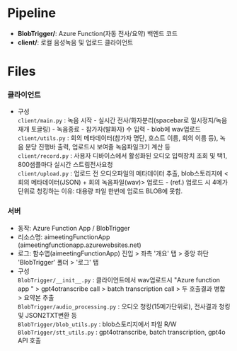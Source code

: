 # Pipeline

- **BlobTrigger/**: Azure Function(자동 전사/요약) 백엔드 코드
- **client/**: 로컬 음성녹음 및 업로드 클라이언트

# Files

### 클라이언트
   - 구성  
      `client/main.py`
         : 녹음 시작 - 실시간 전사/화자분리(spacebar로 일시정지/녹음재개 토글링) - 녹음종료 - 참가자(발화자) 수 입력 - blob에 wav업로드   
      `client/utils.py`
         : 회의 메타데이터(참가자 명단, 호스트 이름, 회의 이름 등), 녹음 분당 진행바 출력, 업로드시 보여줄 녹음파일크기 계산 등  
      `client/record.py`
         : 사용자 디바이스에서 활성화된 오디오 입력장치 조회 및 택1, 800샘플마다 실시간 스트림전사요청  
      `client/upload.py`
         : 업로드 전 오디오파일의 메타데이터 추출, blob스토리지에 <회의 메타데이터(JSON) + 회의 녹음파일(wav)> 업로드
            - (ref.) 업로드 시 4메가 단위로 청킹하는 이유: 대용량 파일 한번에 업로드 BLOB에 못함.   

### 서버  
   - 동작: Azure Function App / BlobTrigger  
   - 리소스명: aimeetingFunctionApp (aimeetingfunctionapp.azurewebsites.net)  
   - 로그: 함수앱(aimeetingFunctionApp) 진입 > 좌측 '개요' 탭 > 중앙 하단 'BlobTrigger' 폴더 > '로그' 탭  
   - 구성  
      `BlobTrigger/__init__.py`
         : 클라이언트에서 wav업로드시 "Azure function app <BlobTrigger>" > gpt4otranscribe call > batch transcription call > 두 호출결과 병합 > 요약본 추출  
      `BlobTrigger/audio_processing.py`
         : 오디오 청킹(15메가단위로), 전사결과 청킹 및 JSON2TXT변환 등  
      `BlobTrigger/blob_utils.py`
         : blob스토리지에서 파일 R/W  
      `BlobTrigger/stt_utils.py`
         : gpt4otranscribe, batch transcription, gpt4o API 호출  
